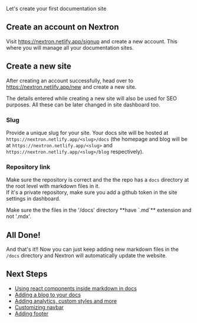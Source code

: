 Let's create your first documentation site

## Create an account on Nextron

Visit https://nextron.netlify.app/signup and create a new account. This where you will manage all your documentation sites.

## Create a new site

After creating an account successfully, head over to https://nextron.netlify.app/new and create a new site.

<Callout type='info'>
	The details entered while creating a new site will also be used for SEO purposes. All these can be later changed in site dashboard too.
</Callout>

### Slug

Provide a unique slug for your site. Your docs site will be hosted at `https://nextron.netlify.app/<slug>/docs` (the homepage and blog will be at `https://nextron.netlify.app/<slug>` and `https://nextron.netlify.app/<slug>/blog` respectively).

### Repository link

Make sure the repository is correct and the the repo has a `docs` directory at the root level with markdown files in it.  
If it's a private repository, make sure you add a github token in the site settings in dashboard.

<Callout type='warning'>
	Make sure the the files in the '/docs' directory **have `.md`** extension and not '.mdx'.
</Callout>

## All Done!

And that's it!! Now you can just keep adding new markdown files in the `/docs` directory and Nextron will automatically update the website.

## Next Steps

- [Using react components inside markdown in docs](/docs/react-components-in-markdown)
- [Adding a blog to your docs](/docs/blog)
- [Adding analytics, custom styles and more](/docs/customization)
- [Customizing navbar](/docs/navbar)
- [Adding footer](/docs/footer)
